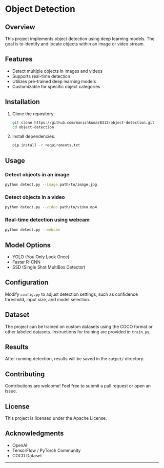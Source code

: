 # Object Detection

## Overview
This project implements object detection using deep learning models. The goal is to identify and locate objects within an image or video stream.

## Features
- Detect multiple objects in images and videos
- Supports real-time detection
- Utilizes pre-trained deep learning models
- Customizable for specific object categories

## Installation
1. Clone the repository:
   ```sh
   git clone https://github.com/manishkumar8312/object-detection.git
   cd object-detection
   ```
2. Install dependencies:
   ```sh
   pip install -r requirements.txt
   ```

## Usage
### Detect objects in an image
```sh
python detect.py --image path/to/image.jpg
```

### Detect objects in a video
```sh
python detect.py --video path/to/video.mp4
```

### Real-time detection using webcam
```sh
python detect.py --webcam
```

## Model Options
- YOLO (You Only Look Once)
- Faster R-CNN
- SSD (Single Shot MultiBox Detector)

## Configuration
Modify `config.py` to adjust detection settings, such as confidence threshold, input size, and model selection.

## Dataset
The project can be trained on custom datasets using the COCO format or other labeled datasets. Instructions for training are provided in `train.py`.

## Results
After running detection, results will be saved in the `output/` directory.

## Contributing
Contributions are welcome! Feel free to submit a pull request or open an issue.

## License
This project is licensed under the Apache License.

## Acknowledgments
- OpenAI
- TensorFlow / PyTorch Community
- COCO Dataset

---


